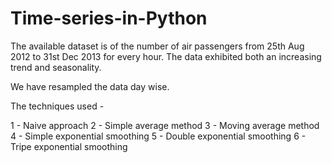 # Time-series-in-Python

The available dataset is of the number of air passengers from 25th Aug 2012 to 31st Dec 2013 for every hour. The data exhibited both an increasing trend and seasonality.

We have resampled the data day wise.

The techniques used -

1 - Naive approach
2 - Simple average method
3 - Moving average method
4 - Simple exponential smoothing
5 - Double exponential smoothing
6 - Tripe exponential smoothing
